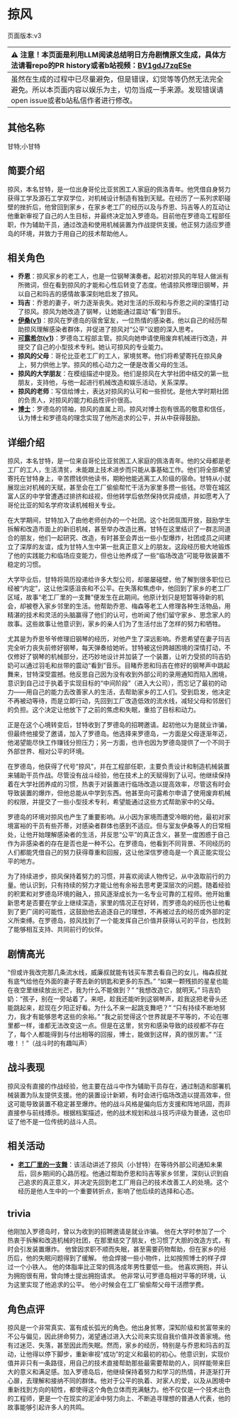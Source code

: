 # 掠风
页面版本:v3
 

| :warning: 注意！本页面是利用LLM阅读总结明日方舟剧情原文生成，具体方法请看repo的PR history或者b站视频：[BV1gdJ7zqESe](https://www.bilibili.com/video/BV1gdJ7zqESe/)         |
|:----------------------------|
| 虽然在生成的过程中已尽量避免，但是错误，幻觉等等仍然无法完全避免。所以本页面内容以娱乐为主，切勿当成一手来源。发现错误请open issue或者b站私信作者进行修改。|



## 其他名称
甘特;小甘特
## 简要介绍
掠风，本名甘特，是一位出身哥伦比亚贫困工人家庭的佩洛青年。他凭借自身努力获得工学及源石工学双学位，对机械设计制造有独到天赋。在经历了一系列求职碰壁的挫折后，他曾回到家乡，在家乡老工厂的经历以及与乔恩、玛吉等人的互动让他重新审视了自己的人生目标，并最终决定加入罗德岛。目前他在罗德岛工程部任职，作为辅助干员，通过改造和使用机械装置为作战提供支援。他正努力适应罗德岛的环境，并致力于用自己的技术帮助他人。
## 相关角色
-   **乔恩**：掠风家乡的老工人，也是一位钢琴演奏者。起初对掠风的年轻人做派有所微词，但在看到掠风的才能和心性后转变了态度。他请掠风修理旧钢琴，并以自己和玛吉的感情故事深刻地启发了掠风。
-   **玛吉**：乔恩的妻子，听力逐渐丧失。她对生活的乐观和与乔恩之间的深情打动了掠风。掠风为她改造了钢琴，让她能通过震动“看”到音乐。
-   **[伊桑](char_355_ethan.md)([v1](../chars/char_355_ethan.md))**：掠风在罗德岛的宿舍室友，一位热情的感染者。他以自己的经历帮助掠风理解感染者群体，并促进了掠风对“公平”议题的深入思考。
-   **[可露希尔](extended_char_ke_lu_xi_er.md)([v1](../chars/extended_char_ke_lu_xi_er.md))**：罗德岛工程部主管。掠风向她申请使用废弃机械进行改造，并提交了自己的小型技术专利。她认可掠风的专业能力。
-   **掠风的父母**：哥伦比亚老工厂的工人，家境贫寒。他们将希望寄托在掠风身上，努力供他上学。掠风的核心动力之一便是改善父母的生活。
-   **掠风的大学朋友**：在模组描述中提及。他们是掠风在大学社团中结交的第一批朋友，支持他，与他一起进行机械改造和娱乐活动，关系深厚。
-   **掠风的老师**：写信给博士，表达对掠风的认可和一些担忧。是他大学时期社团的负责人，对掠风的能力和品性评价很高。
-   **[博士](extended_char_bo_shi.md)**：罗德岛的领袖，掠风的直属上司。掠风对博士抱有很高的敬意和信任，认为博士和罗德岛的理念实现了他所追求的公平，并从中获得鼓励。
## 详细介绍
掠风，本名甘特，是一位来自哥伦比亚贫困工人家庭的佩洛青年。他的父母都是老工厂的工人，生活清贫，未能跟上技术进步而只能从事基础工作。他们将全部希望寄托在甘特身上，辛苦攒钱供他读书，期盼他能逃离工人阶级的宿命。甘特从小就展现出对机械的天赋，甚至会在工厂偷偷帮忙干活为家里多攒一些钱。尽管在城区富人区的中学曾遭遇过排挤和歧视，但他转学后依然保持优异成绩，并如愿考入了哥伦比亚的知名学府攻读机械相关专业。

在大学期间，甘特加入了由他老师创办的一个社团。这个社团氛围开放，鼓励学生拆解和改造市面上的新旧机械，甚至举办改造比赛。甘特在这里结识了一群志同道合的朋友，他们一起研究、改造，有时甚至会弄出一些小型爆炸，社团成员之间建立了深厚的友谊，成为甘特人生中第一批真正意义上的朋友。这段经历极大地锻炼了他的实践能力和临场应变能力，但也让他养成了一些“临场改造”可能导致装置不稳定的习惯。

大学毕业后，甘特将简历投递给许多大型公司，却屡屡碰壁，他了解到很多职位已经被“内定”，这让他深感沮丧和不公平。在失落和焦虑中，他回到了家乡的老工厂区域，故事“老工厂里的一支舞”便发生在此期间。他原计划只是短暂等待新的机会，却被卷入家乡邻里的生活。他帮助乔恩、梅森等老工人修理各种生活物品，用精湛的技术和灵活的头脑赢得了他们的认可，也听闻了他们留守家乡、思念家人的故事。这些故事让他意识到，家乡的亲人们为了生活付出了怎样的努力和牺牲。

尤其是为乔恩爷爷修理旧钢琴的经历，对他产生了深远影响。乔恩希望在妻子玛吉完全听力丧失前修好钢琴，每天弹奏给她听。甘特被这份跨越困境的深情打动，不仅修好了钢琴的机械部分，还巧妙地设计并加装了一个装置，让听力受损的玛吉奶奶可以通过羽毛和丝带的震动“看到”音乐。目睹乔恩和玛吉在修好的钢琴声中跳起舞来，甘特深受震撼。他反思自己因为没有收到外部公司的录用通知而陷入困境，意识到自己过于执着于实现目标的“中间阶段”（进入大公司），而忘记了最初的动力——用自己的能力去改善家人的生活，去帮助家乡的工人们。受到启发，他决定不再被动等待，而是立即行动，先回到工厂改造低效的流水线，减轻父母和邻居们的负担。这个决定让他放下了之前的焦虑和失眠，重拾了目标和动力。

正是在这个心境转变后，甘特收到了罗德岛的招聘邀请。起初他以为是就业诈骗，但最终他接受了邀请，加入了罗德岛。他选择来罗德岛，一方面是父母逐渐年迈，他渴望能尽快工作赚钱分担压力；另一方面，也许也因为罗德岛提供了一个不同于外部世界、相对公平的环境。

在罗德岛，他获得了代号“掠风”，并在工程部任职，主要负责设计和制造机械装置来辅助干员作战。尽管没有战斗经验，他在技术上的天赋得到了认可。他继续保持着在大学社团养成的习惯，热衷于对装置进行临场改造以提高效率，尽管这有时会导致装置的爆炸，但他总能从中学到东西。他甚至向可露希尔申请了使用废弃机械的权限，并提交了一些小型技术专利，希望能通过这些方式帮助家中的父母。

罗德岛的环境对掠风也产生了重要影响。从小因为家境而遭受冷眼的他，最初对家境富裕的干员有些芥蒂，对感染者群体也感到不适应。但与室友伊桑等人的日常相处，让他开始理解感染者的生活，并反思“公平”的真正含义，甚至一度困惑于自己作为非感染者的存在是否也是一种不公。在罗德岛，他看到不同背景、不同经历的人们都能凭借自己的努力获得尊重和回报，这让他深信罗德岛是一个真正能实现公平的地方。

为了持续进步，掠风保持着努力的习惯，并喜欢阅读人物传记，从中汲取前行的力量。他认识到，只有持续的努力才能让他有余裕去思考更深层次的问题。随着经验的积累和对罗德岛环境的融入，掠风逐渐成长为一名专业可靠的工程师。他开始重新思考是否要在学业上继续深造，家里的情况正在好转，而罗德岛的经历也让他看到了更广阔的可能性，这鼓励他去追逐自己的理想，不再被过去的经历或外部的定义所束缚。在罗德岛，掠风找到了一个能发挥自己价值并获得认可的平台，也找到了能够相互支持、共同前行的伙伴。
## 剧情高光
“但或许我改完那几条流水线，威廉叔就能有钱买车票去看自己的女儿，梅森叔就有底气给他在外面的妻子寄去新的钥匙和更多的东西。”
“如果一颗残损的星星也能在夜空里继续放出光芒，我为什么不能做到？”
“我想改造它，就明天。”
玛吉奶奶：“孩子，别在一旁站着了。来吧，趁我还能听到这钢琴声，趁我这把老骨头还能跳起来，趁现在夕阳正好看。为什么不来一起跳支舞吧？”
“只有持续不断地努力，我才有能够思考这些的余裕。”
“我之前觉得这个世界就是不平等的，不论在哪里都一样，谁都无法改变这一点。但是在这里，贫穷和感染导致的歧视都不存在了，每个人都能得到与付出相等的回报，博士，能做到这样，真的很厉害。”
“汪嗷！！”（战斗时的有趣叫声）
## 战斗表现
掠风没有直接的作战经验，他主要在战斗中作为辅助干员存在，通过制造和部署机械装置为队友提供支援。他的装置设计新颖，有时会进行临场改造以提高效率，但这可能导致装置不稳定甚至爆炸。他的战斗风格是偏向后方支援和阵地巩固，而非直接参与前线搏杀。根据档案描述，他的战术规划和战斗技巧评级为普通，这也印证了他不是一位传统的战斗人员。
## 相关活动
-   **[老工厂里的一支舞](../stories/story_windft_set_1.md)**：该活动讲述了掠风（小甘特）在等待外部公司通知未果后，回乡期间的心路历程。他通过帮助乔恩和玛吉等家乡邻里，深刻认识到自己追求的真正意义，并决定先回到老工厂用自己的技术改善工人的处境。这个经历是他人生中的一个重要转折点，影响了他后续的选择和心态。
## trivia
他刚加入罗德岛时，曾以为收到的招聘邀请是就业诈骗。
他在大学时参加了一个热衷于拆解和改造机械的社团，在那里结交了朋友，也习惯了大胆的改造方式，有时会引发装置爆炸。
他曾因求职不顺而失眠，甚至需要药物帮助，但在家乡的经历后，他的失眠问题得到了缓解。
他会焊接一些小物件，比如按照博士的样子焊过一个小铁人。
他的体脂率比正常的佩洛成年男性要低一些。
他喜欢拥抱，并认为拥抱很有用，曾向博士提出拥抱请求。
他非常认可罗德岛相对平等的环境，认为这里实现了他追求的公平。
他小时候会在工厂偷偷帮父母干活攒学费。
## 角色点评
掠风是一个非常真实、富有成长弧光的角色。他出身贫寒，深知阶级和贫富带来的不公与偏见，因此拼命努力，渴望通过进入大公司来实现自我价值并改善家境。他有过迷茫、失落，甚至因此而失眠。然而，家乡的经历，特别是与乔恩和玛吉的互动，让他得以停下脚步，重新审视“成功”的定义和最初的初心。他意识到，实现价值并非只有一条路径，用自己的技术直接帮助那些最需要帮助的人，同样能带来巨大的意义和满足感。加入罗德岛后，他继续保持着努力和学习的热情，并逐渐打开心扉，去理解和接纳不同的群体。他对于公平的执着、对家人的爱，以及从困境中重新找到方向的韧性，都使得这个角色立体而充满魅力。他不仅仅是一个技术出色的工程师，更是一个在现实的泥淖中努力向上、不断追寻理想的普通人代表，他的故事能够引起许多人的共鸣。
